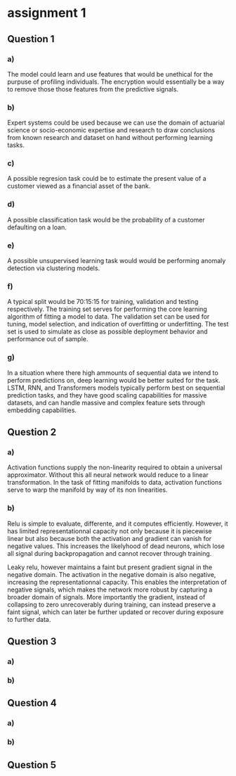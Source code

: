 # assignment 1

## Question 1

### a)

The model could learn and use features that would be unethical for the purpuse of profiling individuals.
The encryption would essentially be a way to remove those those features from the predictive signals.

### b)

Expert systems could be used because we can use the domain of actuarial science or socio-economic expertise and research to draw conclusions from known research and dataset on hand without performing learning tasks.

### c)

A possible regresion task could be to estimate the present value of a customer viewed as a financial asset of the bank.

### d)

A possible classification task would be the probability of a customer defaulting on a loan.

### e)

A possible unsupervised learning task would would be performing anomaly detection via clustering models.

### f)
A typical split would be 70:15:15 for training, validation and testing respectively.
The training set serves for performing the core learning algorithm of fitting a model to data.
The validation set can be used for tuning, model selection, and indication of overfitting or underfitting.
The test set is used to simulate as close as possible deployment behavior and performance out of sample.

### g)
In a situation where there high ammounts of sequential data we intend to perform predictions on, deep learning would be better suited for the task. LSTM, RNN, and Transformers models typically perform best on sequential prediction tasks, and they have good scaling capabilities for massive datasets, and can handle massive and complex feature sets through embedding capabilities.




## Question 2

### a)
Activation functions supply the non-linearity required to obtain a universal approximator. Without this all neural network would reduce to a linear transformation.
In the task of fitting manifolds to data, activation functions serve to warp the manifold by way of its non linearities.

### b)
Relu is simple to evaluate, differente, and it computes efficiently. However, it has limited representationnal capacity not only because it is piecewise linear but also because both the activation and gradient can vanish for negative values. This increases the likelyhood of dead neurons, which lose all signal during backpropagation and cannot recover through training.

Leaky relu, however maintains a faint but present gradient signal in the negative domain. The activation in the negative domain is also negative, increasing the representationnal capacity. This enables the interpretation of negative signals, which makes the network more robust by capturing a broader domain of signals. More importantly the gradient, instead of collapsing to zero unrecoverably during training, can instead preserve a faint signal, which can later be further updated or recover during exposure to further data. 
## Question 3

### a)

### b)

## Question 4

### a)

### b)


## Question 5


